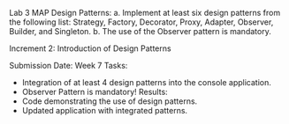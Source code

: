 Lab 3 MAP
Design Patterns:
a. Implement at least six design patterns from the following list: Strategy, Factory, Decorator, Proxy, Adapter, Observer, Builder, and Singleton.
b. The use of the Observer pattern is mandatory.

Increment 2: Introduction of Design Patterns

Submission Date: Week 7
Tasks:
  - Integration of at least 4 design patterns into the console application.
  - Observer Pattern is mandatory!
Results:
  - Code demonstrating the use of design patterns.
  - Updated application with integrated patterns.
